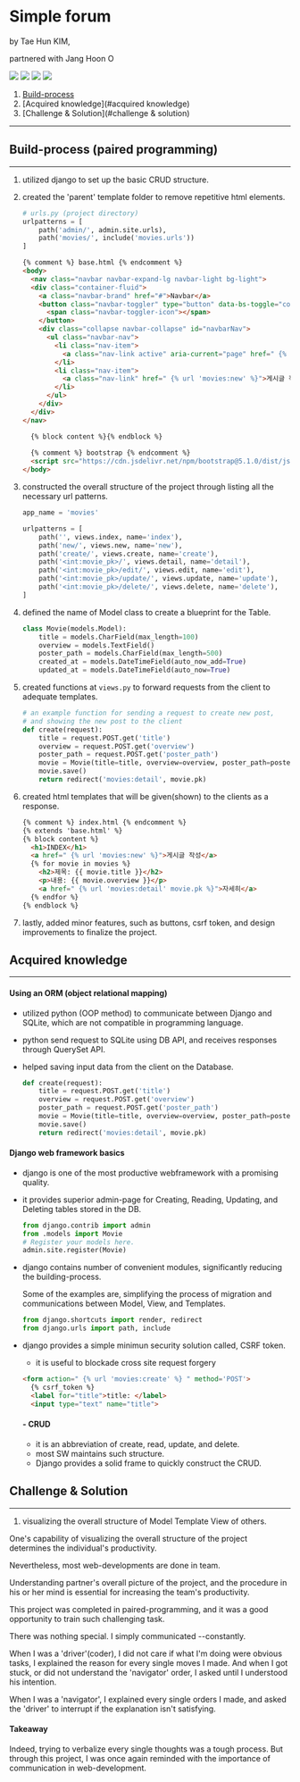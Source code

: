 # Simple forum

by Tae Hun KIM, 

partnered with Jang Hoon O

<img src="https://img.shields.io/badge/HTML5-E34F26?style=for-the-badge&logo=html5&logoColor=white">  <img src="https://img.shields.io/badge/Python-3776AB?style=for-the-badge&logo=python&logoColor=white">  <img src="https://img.shields.io/badge/Django-092E20?style=for-the-badge&logo=django&logoColor=green"/>  <img src="https://img.shields.io/badge/Visual_Studio_Code-0078D4?style=for-the-badge&logo=visual%20studio%20code&logoColor=white">



1. [Build-process](#build-process)
2. [Acquired knowledge](#acquired knowledge)
3. [Challenge & Solution](#challenge & solution)

<hr>





## Build-process (paired programming)

<hr>

1. utilized django to set up the basic CRUD structure.

2. created the 'parent' template folder to remove repetitive html elements.

   ```python
   # urls.py (project directory)
   urlpatterns = [
       path('admin/', admin.site.urls),
       path('movies/', include('movies.urls'))
   ]
   ```

   ```html
   {% comment %} base.html {% endcomment %}
   <body>
     <nav class="navbar navbar-expand-lg navbar-light bg-light">
     <div class="container-fluid">
       <a class="navbar-brand" href="#">Navbar</a>
       <button class="navbar-toggler" type="button" data-bs-toggle="collapse" data-bs-target="#navbarNav" aria-controls="navbarNav" aria-expanded="false" aria-label="Toggle navigation">
         <span class="navbar-toggler-icon"></span>
       </button>
       <div class="collapse navbar-collapse" id="navbarNav">
         <ul class="navbar-nav">
           <li class="nav-item">
             <a class="nav-link active" aria-current="page" href=" {% url 'movies:index' %}">영화목록</a>
           </li>
           <li class="nav-item">
             <a class="nav-link" href=" {% url 'movies:new' %}">게시글 작성</a>
           </li>
         </ul>
       </div>
     </div>
   </nav>
   
     {% block content %}{% endblock %}
     
     {% comment %} bootstrap {% endcomment %}
     <script src="https://cdn.jsdelivr.net/npm/bootstrap@5.1.0/dist/js/bootstrap.bundle.min.js" integrity="sha384-U1DAWAznBHeqEIlVSCgzq+c9gqGAJn5c/t99JyeKa9xxaYpSvHU5awsuZVVFIhvj" crossorigin="anonymous"></script>
   </body>
   ```

3. constructed the overall structure of the project through listing all the necessary url patterns.

   ```python
   app_name = 'movies'
   
   urlpatterns = [
       path('', views.index, name='index'),
       path('new/', views.new, name='new'),
       path('create/', views.create, name='create'),
       path('<int:movie_pk>/', views.detail, name='detail'),
       path('<int:movie_pk>/edit/', views.edit, name='edit'),
       path('<int:movie_pk>/update/', views.update, name='update'),
       path('<int:movie_pk>/delete/', views.delete, name='delete'),
   ]
   ```

4. defined the name of Model class to create a blueprint for the Table.

   ```python
   class Movie(models.Model):
       title = models.CharField(max_length=100)
       overview = models.TextField()
       poster_path = models.CharField(max_length=500)
       created_at = models.DateTimeField(auto_now_add=True)
       updated_at = models.DateTimeField(auto_now=True)
   ```

5. created functions at `views.py` to forward requests from the client to adequate templates.

   ```python
   # an example function for sending a request to create new post,
   # and showing the new post to the client
   def create(request):
       title = request.POST.get('title')
       overview = request.POST.get('overview')
       poster_path = request.POST.get('poster_path')
       movie = Movie(title=title, overview=overview, poster_path=poster_path)
       movie.save()
       return redirect('movies:detail', movie.pk)
   ```

6. created html templates that will be given(shown) to the clients as a response.

   ```html
   {% comment %} index.html {% endcomment %}
   {% extends 'base.html' %}
   {% block content %}
     <h1>INDEX</h1>
     <a href=" {% url 'movies:new' %}">게시글 작성</a>
     {% for movie in movies %}
       <h2>제목: {{ movie.title }}</h2>
       <p>내용: {{ movie.overview }}</p>
       <a href=" {% url 'movies:detail' movie.pk %}">자세히</a>
     {% endfor %}
   {% endblock %}
   ```

7. lastly, added minor features, such as buttons, csrf token, and design improvements to finalize the project.







## Acquired knowledge

<hr>

#### Using an ORM (object relational mapping)

- utilized python (OOP method) to communicate between Django and SQLite, which are not compatible in programming language.

- python send request to SQLite using DB API, and receives responses through QuerySet API.

- helped saving input data from the client on the Database.

  ```python
  def create(request):
      title = request.POST.get('title')
      overview = request.POST.get('overview')
      poster_path = request.POST.get('poster_path')
      movie = Movie(title=title, overview=overview, poster_path=poster_path)
      movie.save()
      return redirect('movies:detail', movie.pk)
  ```



#### Django web framework basics

- django is one of the most productive webframework with a promising quality.

- it provides superior admin-page for Creating, Reading, Updating, and Deleting tables stored in the DB.

  ```python
  from django.contrib import admin
  from .models import Movie
  # Register your models here.
  admin.site.register(Movie)
  ```

- django contains number of convenient modules, significantly reducing the building-process.

  Some of the examples are, simplifying the process of migration and communications between Model, View, and Templates.

  ```python
  from django.shortcuts import render, redirect
  from django.urls import path, include
  ```

- django provides a simple minimun security solution called, CSRF token.

  - it is useful to blockade cross site request forgery

  ```html
  <form action=" {% url 'movies:create' %} " method='POST'>
    {% csrf_token %}
    <label for="title">title: </label>
    <input type="text" name="title">
  ```

  #### - CRUD

  - it is an abbreviation of create, read, update, and delete.
  - most SW maintains such structure.
  - Django provides a solid frame to quickly construct the CRUD.







## Challenge & Solution

<hr>

1. visualizing the overall structure of Model Template View of others.

One's capability of visualizing the overall structure of the project determines the individual's productivity.

Nevertheless, most web-developments are done in team.

Understanding partner's overall picture of the project, and the procedure in his or her mind is essential for increasing the team's productivity.

This project was completed in paired-programming, and it was a good opportunity to train such challenging task.

There was nothing special. I simply communicated --constantly.

When I was a 'driver'(coder), I did not care if what I'm doing were obvious tasks, I explained the reason for every single moves I made. And when I got stuck, or did not understand the 'navigator' order, I asked until I understood his intention.

When I was a 'navigator', I explained every single orders I made, and asked the 'driver' to interrupt if the explanation isn't satisfying.



#### Takeaway

Indeed, trying to verbalize every single thoughts was a tough process. But through this project, I was once again reminded with the importance of communication in web-development.